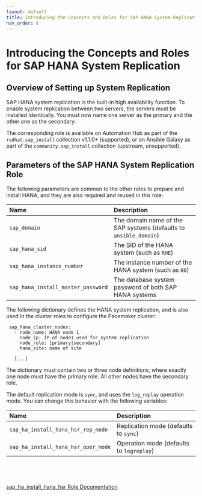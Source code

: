 ```yaml
---
layout: default
title: Introducing the Concepts and Roles for SAP HANA System Replication
nav_order: 8
---
```


# Introducing the Concepts and Roles for SAP HANA System Replication

## Overview of Setting up System Replication

SAP HANA system replication is the built-in high availability function.
To enable system replication between two servers, the servers must be
installed identically. You must now name one server as the primary and
the other one as the secondary.

The corresponding role is available on Automation Hub as part of the
`redhat.sap_install` collection v1.1.0+ (supported), or on Ansible
Galaxy as part of the `community.sap_install` collection (upstream,
unsupported).

## Parameters of the SAP HANA System Replication Role

The following parameters are common to the other roles to prepare and
install HANA, and they are also required and reused in this role:

<table>
<colgroup>
<col style="width: 50%" />
<col style="width: 50%" />
</colgroup>
<thead>
<tr class="header">
<th style="text-align: left;">Name</th>
<th style="text-align: left;">Description</th>
</tr>
</thead>
<tbody>
<tr class="odd">
<td style="text-align: left;"><code>sap_domain</code></td>
<td style="text-align: left;">The domain name of the SAP systems
(defaults to <code>ansible_domain</code>)</td>
</tr>
<tr class="even">
<td style="text-align: left;"><code>sap_hana_sid</code></td>
<td style="text-align: left;">The SID of the HANA system (such as
<code>RHE</code>)</td>
</tr>
<tr class="odd">
<td style="text-align: left;"><code>sap_hana_instance_number</code></td>
<td style="text-align: left;">The instance number of the HANA system
(such as <code>00</code>)</td>
</tr>
<tr class="even">
<td
style="text-align: left;"><code>sap_hana_install_master_password</code></td>
<td style="text-align: left;">The database system password of both SAP
HANA systems</td>
</tr>
</tbody>
</table>

The following dictionary defines the HANA system replication, and is
also used in the cluster roles to configure the Pacemaker cluster:

     sap_hana_cluster_nodes:
       - node_name: HANA node 1
         node_ip: ÌP of node1 used for system replication
         node_role: [primary|secondary]
         hana_site: name of site

       [...]

The dictionary must contain two or three node definitions, where exactly
one node must have the primary role. All other nodes have the secondary
role.

The default replication mode is `sync`, and uses the `log_replay`
operation mode. You can change this behavior with the following
variables:

<table>
<colgroup>
<col style="width: 50%" />
<col style="width: 50%" />
</colgroup>
<thead>
<tr class="header">
<th style="text-align: left;">Name</th>
<th style="text-align: left;">Description</th>
</tr>
</thead>
<tbody>
<tr class="odd">
<td
style="text-align: left;"><code>sap_ha_install_hana_hsr_rep_mode</code></td>
<td style="text-align: left;">Replication mode (defaults to
<code>sync</code>)</td>
</tr>
<tr class="even">
<td
style="text-align: left;"><code>sap_ha_install_hana_hsr_oper_mode</code></td>
<td style="text-align: left;">Operation mode (defaults to
<code>logreplay</code>)</td>
</tr>
</tbody>
</table>

##  

[sap_ha_install_hana_hsr Role
Documentation](https://console.redhat.com/ansible/automation-hub/repo/published/redhat/sap_install/content/role/sap_ha_install_hana_hsr)
